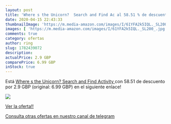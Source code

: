 ```yaml
---
layout: post
title: 'Where s the Unicorn?  Search and Find Ac al 58.51 % de descuento'
date: 2020-04-15 22:43:33
thumbnailImage: 'https://m.media-amazon.com/images/I/61YFA2k5IQL._SL200_.jpg'
images: [ 'https://m.media-amazon.com/images/I/61YFA2k5IQL._SL200_.jpg' ]
comments: true
category: ofertas
author: ring
slug: 1782439072
description:
actualPrice: 2.9 GBP
comparePrice: 6.99 GBP
inStock: true
---
```


Está [Where s the Unicorn?  Search and Find Activity ](https://www.amazon.co.uk/dp/1782439072/?tag=redken01-21) con 58.51 de descuento por 2.9 GBP (original: 6.99 GBP) en el siguiente enlace!

[![](https://m.media-amazon.com/images/I/61YFA2k5IQL._SL200_.jpg)](https://www.amazon.co.uk/dp/1782439072/?tag=redken01-21)

[Ver la oferta!!](https://www.amazon.co.uk/dp/1782439072/?tag=redken01-21)

[Consulta otras ofertas en nuestro canal de telegram](https://t.me/s/ofertas25)
